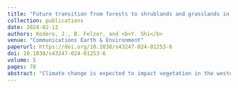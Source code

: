 ```yaml
---
title: "Future transition from forests to shrublands and grasslands in the western United States is expected to reduce carbon storage"
collection: publications
date: 2024-02-12
authors: Kodero, J., B. Felzer, and <b>Y. Shi</b>
venue: "Communications Earth & Environment"
paperurl: https://doi.org/10.1038/s43247-024-01253-6
doi: 10.1038/s43247-024-01253-6
volume: 5
pages: 78
abstract: "Climate change is expected to impact vegetation in the western United States, leading to shifts in dominant Plant Functional Types and carbon storage. Here, we used a biogeographic model integrated with a biogeochemical model to predict changes in dominant Plant Functional Type by 2070−2100. Results show that under the Representative Concentration Pathway 4.5 scenario, 40% of the originally forested areas will transition to shrubland (7%) or grassland (32%), while under the Representative Concentration Pathway 8.5 scenario, 58% of forested areas shift to shrubland (18%) or grassland (40%). These shifts in Plant Functional Types result in a net overall loss in carbon storage equal to −60 gigagram of carbon and −82 gigagram of carbon under Representative Concentration Pathway 4.5 and 8.5, respectively. Our findings highlight the need for urgent action to mitigate the effects of climate change on vegetation and carbon storage in the region."
---
```

